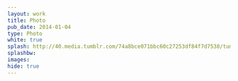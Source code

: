 ```yaml
---
layout: work
title: Photo
pub_date: 2014-01-04
type: Photo
white: true
splash: http://40.media.tumblr.com/74a8bce071bbc60c27253df84f7d7538/tumblr_nw3uf8FBq41s771xno1_1280.jpg
splashbw: 
images: 
hide: true
---
```

